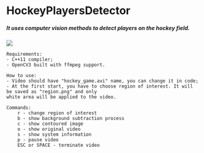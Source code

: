 # HockeyPlayersDetector

##### It uses computer vision methods to detect players on the hockey field.

![](https://user-images.githubusercontent.com/11778655/35180583-a539e58a-fdc4-11e7-8b05-ee8e83e9274e.png)

```
Requirements:
- C++11 compiler;
- OpenCV3 built with ffmpeg support.
```

```
How to use:
- Video should have "hockey_game.avi" name, you can change it in code;
- At the first start, you have to choose region of interest. It will be saved as "region.png" and only
white area will be applied to the video.
```

```
Commands:
    r - change region of interest
    b - show background subtraction process
    c - show contoured image
    o - show original video
    s - show system information
    p - pause video
    ESC or SPACE - terminate video
```